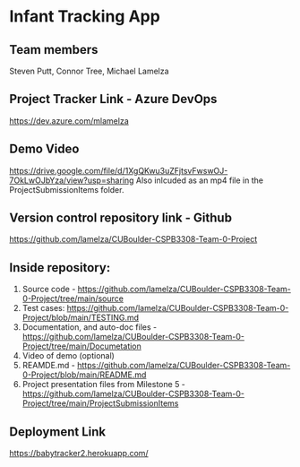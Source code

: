 # Infant Tracking App
## Team members
Steven Putt, Connor Tree, Michael Lamelza  

## Project Tracker Link - Azure DevOps
https://dev.azure.com/mlamelza

## Demo Video
https://drive.google.com/file/d/1XgQKwu3uZFjtsvFwswOJ-7OkLwOJbYza/view?usp=sharing
Also inlcuded as an mp4 file in the ProjectSubmissionItems folder.

## Version control repository link - Github
https://github.com/lamelza/CUBoulder-CSPB3308-Team-0-Project

## Inside repository:
1. Source code - https://github.com/lamelza/CUBoulder-CSPB3308-Team-0-Project/tree/main/source
2. Test cases: https://github.com/lamelza/CUBoulder-CSPB3308-Team-0-Project/blob/main/TESTING.md
3. Documentation, and auto-doc files - https://github.com/lamelza/CUBoulder-CSPB3308-Team-0-Project/tree/main/Documetation
4. Video of demo (optional)
5. REAMDE.md - https://github.com/lamelza/CUBoulder-CSPB3308-Team-0-Project/blob/main/README.md
6. Project presentation files from Milestone 5 - https://github.com/lamelza/CUBoulder-CSPB3308-Team-0-Project/tree/main/ProjectSubmissionItems

## Deployment Link
https://babytracker2.herokuapp.com/
